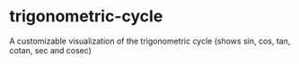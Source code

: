 # trigonometric-cycle
A customizable visualization of the trigonometric cycle (shows sin, cos, tan, cotan, sec and cosec)
